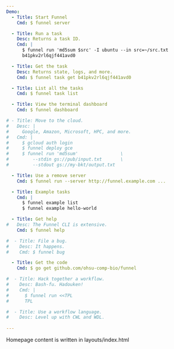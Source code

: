 ```yaml
---
Demo:
  - Title: Start Funnel
    Cmd: $ funnel server

  - Title: Run a task
    Desc: Returns a task ID.
    Cmd: |
      $ funnel run 'md5sum $src' -I ubuntu --in src=~/src.txt
      b41pkv2rl6qjf441avd0

  - Title: Get the task
    Desc: Returns state, logs, and more.
    Cmd: $ funnel task get b41pkv2rl6qjf441avd0

  - Title: List all the tasks
    Cmd: $ funnel task list

  - Title: View the terminal dashboard
    Cmd: $ funnel dashboard

# - Title: Move to the cloud.
#   Desc: |
#     Google, Amazon, Microsoft, HPC, and more.
#   Cmd: |
#     $ gcloud auth login
#     $ funnel deploy gce
#     $ funnel run 'md5sum'                \
#         --stdin gs://pub/input.txt       \
#         --stdout gs://my-bkt/output.txt

  - Title: Use a remove server
    Cmd: $ funnel run --server http://funnel.example.com ...

  - Title: Example tasks
    Cmd: |
      $ funnel example list
      $ funnel example hello-world

  - Title: Get help
#   Desc: The Funnel CLI is extensive.
    Cmd: $ funnel help

#  - Title: File a bug.
#    Desc: It happens.
#    Cmd: $ funnel bug

  - Title: Get the code
    Cmd: $ go get github.com/ohsu-comp-bio/funnel

#  - Title: Hack together a workflow.
#    Desc: Bash-fu. Hadouken!
#    Cmd: |
#      $ funnel run <<TPL
#      TPL

#  - Title: Use a workflow language.
#    Desc: Level up with CWL and WDL.
    
---
```


Homepage content is written in layouts/index.html
